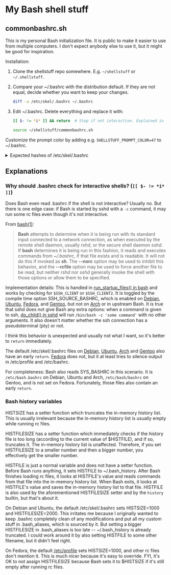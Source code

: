 # My Bash shell stuff

## commonbashrc.sh

This is my personal Bash initialization file. It is public to make it easier to use from multiple computers. I don't expect anybody else to use it, but it might be good for inspiration.

Installation:

1. Clone the shellstuff repo somewhere. E.g. `~/shellstuff` or `~/.shellstuff`.

2. Compare your ~/.bashrc with the distribution default. If they are not equal, decide whether you want to keep your changes.

   ```bash
   diff -u /etc/skel/.bashrc ~/.bashrc
   ```

3. Edit ~/.bashrc. Delete everything and replace it with:

   ```bash
   [[ $- != *i* ]] && return  # Stop if not interactive. Explained in shellstuff/README.md.

   source ~/shellstuff/commonbashrc.sh
   ```

Customize the prompt color by adding e.g. `SHELLSTUFF_PROMPT_COLOR=47` to ~/.bashrc.

<details><summary>Expected hashes of /etc/skel/.bashrc</summary>

Just to be safe, here are the most recent versions of /etc/skel/.bashrc in various distributions as of this writing. commonbashrc.sh should already cover everything they do. If the hash doesn't match anymore, perhaps the distribution added something new that might be worth a look.

| Distribution | sha256sum /etc/skel/.bashrc                                      | Permalink                                                                                                                                 | Latest                                                                                        |
| ------------ | ---------------------------------------------------------------- | ----------------------------------------------------------------------------------------------------------------------------------------- | --------------------------------------------------------------------------------------------- |
| Debian       | afae8986f549c6403410e029f9cce7983311512d04b1f02af02e4ce0af0dd2bf | [2015-01-29](https://sources.debian.org/src/bash/5.2.15-2/debian/skel.bashrc/)                                                            | [link](https://sources.debian.org/src/bash/latest/debian/skel.bashrc/)                        |
| Ubuntu       | 342099da4dd28c394d3f8782d90d7465cb2eaa611193f8f378d6918261cb9bb8 | [unknown date](https://git.launchpad.net/ubuntu/+source/bash/tree/debian/skel.bashrc?id=f4a6a7f308779b118b4e8efecb87d4ad86f2d587)         | [link](https://git.launchpad.net/ubuntu/+source/bash/tree/debian/skel.bashrc)                 |
| Arch         | 959bc596166c9758fdd68836581f6b8f1d6fdb947d580bf24dce607998a077b8 | [2023-02-02](https://gitlab.archlinux.org/archlinux/packaging/packages/bash/-/blob/6c4e8435a132bbf5924055e6e940e9a5bc95e0bf/dot.bashrc)   | [link](https://gitlab.archlinux.org/archlinux/packaging/packages/bash/-/blob/main/dot.bashrc) |
| Fedora       | c5566fb3645f14ef9f8fd2bcb0ad468bf6ef8a0c51a55633cb57f4c3e572aac6 | [2022-11-06](https://src.fedoraproject.org/rpms/bash/blob/b05f1d7a2338ad5f398190370e415a795d792d46/f/dot-bashrc)                          | [link](https://src.fedoraproject.org/rpms/bash/blob/rawhide/f/dot-bashrc)                     |
| Gentoo       | e280e34af6e830c93adb6285f66ead4812ddfb2bbc6a7ff618467f4c933f6446 | [2015-08-08](https://gitweb.gentoo.org/repo/gentoo.git/tree/app-shells/bash/files/dot-bashrc?id=56bd759df1d0c750a065b8c845e93d5dfa6b549d) | [link](https://gitweb.gentoo.org/repo/gentoo.git/tree/app-shells/bash/files/dot-bashrc)       |

</details>

## Explanations

### Why should .bashrc check for interactive shells? (`[[ $- != *i* ]]`)

Does Bash even read .bashrc if the shell is not interactive? Usually no. But there is one edge case: if Bash is started by sshd with a `-c` command, it may run some rc files even though it's not interactive.

From [bash(1)](https://man.archlinux.org/man/bash.1):

> **Bash** attempts to determine when it is being run with its standard input connected to a network connection, as when executed by the remote shell daemon, usually _rshd_, or the secure shell daemon _sshd_. If **bash** determines it is being run in this fashion, it reads and executes commands from _~/.bashrc_, if that file exists and is readable. It will not do this if invoked as **sh**. The **--norc** option may be used to inhibit this behavior, and the **--rcfile** option may be used to force another file to be read, but neither _rshd_ nor _sshd_ generally invoke the shell with those options or allow them to be specified.

Implementation details: This is handled in [run_startup_files() in bash](https://github.com/bminor/bash/blob/ec8113b9861375e4e17b3307372569d429dec814/shell.c#L1136) and works by checking for `$SSH_CLIENT` or `$SSH_CLIENT2`. It is toggled by the compile time option SSH_SOURCE_BASHRC, which is enabled on [Debian](https://sources.debian.org/src/bash/latest/debian/patches/deb-bash-config.diff/), [Ubuntu](https://git.launchpad.net/ubuntu/+source/bash/tree/debian/patches/deb-bash-config.diff), [Fedora](https://src.fedoraproject.org/rpms/bash/blob/rawhide/f/bash-3.2-ssh_source_bash.patch), and [Gentoo](https://gitweb.gentoo.org/repo/gentoo.git/tree/app-shells/bash/bash-9999.ebuild#:~:text=DSSH_SOURCE_BASHRC), but not on [Arch](https://gitlab.archlinux.org/archlinux/packaging/packages/bash/-/blob/main/PKGBUILD) or in upstream Bash. It is true that sshd does not give Bash any extra options: when a command is given to ssh, [do_child() in sshd](https://github.com/openssh/openssh-portable/blob/3c6ab63b383b0b7630da175941e01de9db32a256/session.c#L1705) will run `/bin/bash -c 'some command'` with no other arguments. It also doesn't matter whether the ssh connection has a pseudoterminal (pty) or not.

I think this behavior is unexpected and usually not what I want, so it's better to `return` immediately.

The default /etc/skel/.bashrc files on [Debian](https://sources.debian.org/src/bash/5.2.15-2/debian/skel.bashrc/#L5), [Ubuntu](https://git.launchpad.net/ubuntu/+source/bash/tree/debian/skel.bashrc?id=f4a6a7f308779b118b4e8efecb87d4ad86f2d587#n5), [Arch](https://gitlab.archlinux.org/archlinux/packaging/packages/bash/-/blob/6c4e8435a132bbf5924055e6e940e9a5bc95e0bf/dot.bashrc#L5) and [Gentoo](https://gitweb.gentoo.org/repo/gentoo.git/tree/app-shells/bash/files/dot-bashrc?id=56bd759df1d0c750a065b8c845e93d5dfa6b549d#n9) also have an early `return`. [Fedora](https://src.fedoraproject.org/rpms/bash/blob/b05f1d7a2338ad5f398190370e415a795d792d46/f/dot-bashrc) does not, but it at least tries to silence output in /etc/profile and /etc/bashrc.

For completeness: Bash also reads SYS_BASHRC in this scenario. It is `/etc/bash.bashrc` on Debian, Ubuntu and Arch, `/etc/bash/bashrc` on Gentoo, and is not set on Fedora. Fortunately, those files also contain an early `return`.

### Bash history variables

HISTSIZE has a setter function which truncates the in-memory history list. This is usually irrelevant because the in-memory history list is usually empty while running rc files.

HISTFILESIZE has a setter function which immediately checks if the history file is too long (according to the current value of $HISTFILE), and if so, truncates it. The in-memory history list is unaffected. Therefore, if you set HISTFILESIZE to a smaller number and then a bigger number, you effectively get the smaller number.

HISTFILE is just a normal variable and does not have a setter function. Before Bash runs anything, it sets HISTFILE to ~/.bash_history. After Bash finishes loading rc files, it looks at HISTFILE's value and reads commands from that file into the in-memory history list. When Bash exits, it looks at HISTFILE's value and saves the in-memory history list to that file. HISTFILE is also used by the aforementioned HISTFILESIZE setter and by the `history` builtin, but that's about it.

On Debian and Ubuntu, the default /etc/skel/.bashrc sets HISTSIZE=1000 and HISTFILESIZE=2000. This irritates me because I originally wanted to keep .bashrc completely clean of any modifications and put all my custom stuff in .bash_aliases, which is sourced by it. But setting a bigger HISTFILESIZE in .bash_aliases is too late -- ~/.bash_history is already truncated. I could work around it by also setting HISTFILE to some other filename, but it didn't feel right.

On Fedora, the default [/etc/profile](https://pagure.io/setup/blob/c01ca2665ab3ab95e9569083c3e3011ec312a6ca/f/profile) sets HISTSIZE=1000, and other rc files don't mention it. This is much nicer because it's easy to override. FYI, it's OK to not assign HISTFILESIZE because Bash sets it to $HISTSIZE if it's still empty after running rc files.
